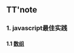 ## TT'note

### 1. javascript最佳实践

#### 1.1 [数组](https://guides.github.com/features/mastering-markdown/)
